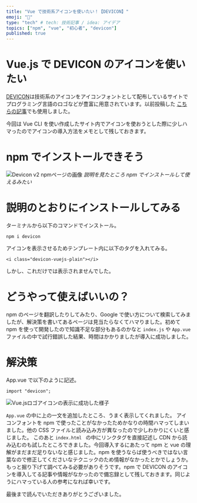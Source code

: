 ```yaml
---
title: "Vue で技術系アイコンを使いたい！【DEVICON】"
emoji: "🤔"
type: "tech" # tech: 技術記事 / idea: アイデア
topics: ["npm", "vue", "初心者", "devicon"]
published: true
---
```


# Vue.js で DEVICON のアイコンを使いたい

[DEVICON](https://devicon.dev/)は技術系のアイコンをアイコンフォントとして配布しているサイトでプログラミング言語のロゴなどが豊富に用意されています。以前投稿した [こちらの記事](https://zenn.dev/ryuu/articles/8f7513d83f05c77d06a3)でも使用しました。

今回は Vue CLI を使い作成したサイト内でアイコンを使おうとした際に少しハマったのでアイコンの導入方法をメモとして残しておきます。

# npm でインストールできそう

![Devicon v2 npmページの画像](https://storage.googleapis.com/zenn-user-upload/xsxld7fv2za6nbhn4g0wqae9oaej)
*説明を見たところ npm でインストールして使えるみたい*

# 説明のとおりにインストールしてみる

ターミナルから以下のコマンドでインストール。

```shell
npm i devicon
```

アイコンを表示させるためテンプレート内に以下のタグを入れてみる。

```html:hello.vue
<i class="devicon-vuejs-plain"></i>
```

しかし、これだけでは表示されませんでした。

# どうやって使えばいいの？

npm のページを翻訳したりしてみたり、Google で使い方について検索してみましたが、解決策を書いてあるページは見当たらなくてハマりました。初めて npm を使って開発したので知識不足な部分もあるのかなと `index.js` や `App.vue` ファイルの中で試行錯誤した結果、時間はかかりましたが導入に成功しました。

# 解決策

App.vue で以下のように記述。

```js:App.vue
import "devicon";
```

![Vue.jsロゴアイコンの表示に成功した様子](https://storage.googleapis.com/zenn-user-upload/89tf7egm2ucsgktxunx1sza6n2op)

`App.vue` の中に上の一文を追加したところ、うまく表示してくれました。
アイコンフォントを npm で使ったことがなかったためかなりの時間ハマってしまいました。他の CSS ファイルと読み込み方が異なったので少しわかりにくいと感じました。
このあと `index.html ` の中にリンクタグを直接記述し CDN から読み込むのも試したところできました。今回導入するにあたって npm と vue の理解がまだまだ足りないなと感じました。npm を使うならば使うべきではない言葉なので修正してくださいなテクニックのため情報がなかったとかでしょうか。もっと掘り下げて調べてみる必要がありそうです。npm で DEVICON のアイコンを導入してる記事や情報がなかったので備忘録として残しておきます。同じようにハマっている人の参考になれば幸いです。

最後まで読んでいただきありがとうございました。
